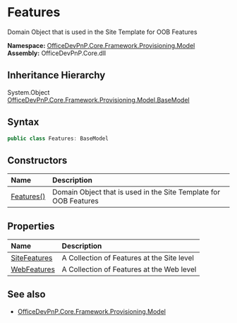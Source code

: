# Features
Domain Object that is used in the Site Template for OOB Features  

**Namespace:** [OfficeDevPnP.Core.Framework.Provisioning.Model](OfficeDevPnP.Core.Framework.Provisioning.Model.md)  
**Assembly:** OfficeDevPnP.Core.dll  
## Inheritance Hierarchy
System.Object  
  [OfficeDevPnP.Core.Framework.Provisioning.Model.BaseModel](OfficeDevPnP.Core.Framework.Provisioning.Model.BaseModel.md) 
## Syntax
```C#
public class Features: BaseModel
```
## Constructors
|**Name**|**Description**|
|:-----|:-----|
| [Features()](OfficeDevPnP.Core.Framework.Provisioning.Model.Features.ctor1.md) |  Domain Object that is used in the Site Template for OOB Features 
## Properties
|**Name**|**Description**|
|:-----|:-----|
| [SiteFeatures](OfficeDevPnP.Core.Framework.Provisioning.Model.Features.SiteFeatures.md) | A Collection of Features at the Site level
| [WebFeatures](OfficeDevPnP.Core.Framework.Provisioning.Model.Features.WebFeatures.md) | A Collection of Features at the Web level
## See also
- [OfficeDevPnP.Core.Framework.Provisioning.Model](OfficeDevPnP.Core.Framework.Provisioning.Model.md)
